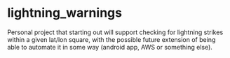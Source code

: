 # lightning_warnings
Personal project that starting out will support checking for lightning strikes within a given lat/lon square, with the possible future extension of being able to automate it in some way (android app, AWS or something else).
